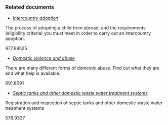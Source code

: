 ###  Related documents

  * [ _Intercountry adoption_ ](/en/birth-family-relationships/adoption-and-fostering/intercountry-adoption/)

The process of adopting a child from abroad, and the requirements (eligibility
criteria) you must meet in order to carry out an intercountry adoption.

977.69525

  * [ _Domestic violence and abuse_ ](/en/birth-family-relationships/problems-in-marriages-and-other-relationships/domestic-violence-and-abuse/)

There are many different forms of domestic abuse. Find out what they are and
what help is available.

691.8091

  * [ _Septic tanks and other domestic waste water treatment systems_ ](/en/housing/water-and-coasts/domestic-wastewater-treatment/)

Registration and inspection of septic tanks and other domestic waste water
treatment systems

578.9337
